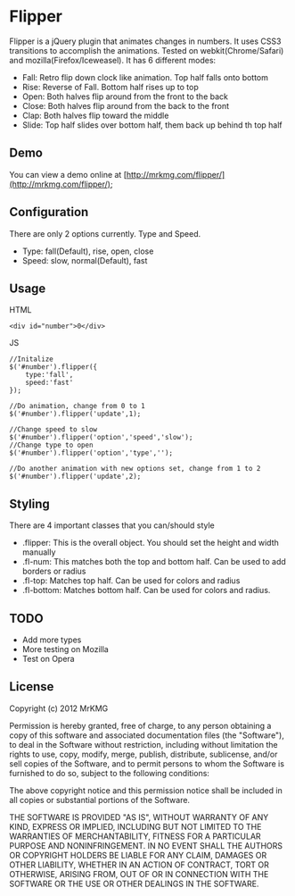 Flipper
=======

Flipper is a jQuery plugin that animates changes in numbers. It uses CSS3 transitions to
accomplish the animations. Tested on webkit(Chrome/Safari) and mozilla(Firefox/Iceweasel).
It has 6 different modes:

- Fall: Retro flip down clock like animation. Top half falls onto bottom
- Rise: Reverse of Fall. Bottom half rises up to top
- Open: Both halves flip around from the front to the back
- Close: Both halves flip around from the back to the front
- Clap: Both halves flip toward the middle
- Slide: Top half slides over bottom half, them back up behind th top half

Demo
----

You can view a demo online at [http://mrkmg.com/flipper/](http://mrkmg.com/flipper/);

Configuration
-------------

There are only 2 options currently. Type and Speed.

- Type: fall(Default), rise, open, close
- Speed: slow, normal(Default), fast

Usage
-----


HTML

    <div id="number">0</div>

JS

    //Initalize
    $('#number').flipper({
        type:'fall',
        speed:'fast'
    });

    //Do animation, change from 0 to 1
    $('#number').flipper('update',1);

    //Change speed to slow
    $('#number').flipper('option','speed','slow');
    //Change type to open
    $('#number').flipper('option','type','');

    //Do another animation with new options set, change from 1 to 2
    $('#number').flipper('update',2);

Styling
--------

There are 4 important classes that you can/should style
- .flipper: This is the overall object. You should set the height and width manually
- .fl-num: This matches both the top and bottom half. Can be used to add borders or radius
- .fl-top: Matches top half. Can be used for colors and radius
- .fl-bottom: Matches bottom half. Can be used for colors and radius.

TODO
----

- Add more types
- More testing on Mozilla
- Test on Opera


License
-------

Copyright (c) 2012 MrKMG

Permission is hereby granted, free of charge, to any person obtaining a copy of this software and associated documentation files (the "Software"), to deal in the Software without restriction, including without limitation the rights to use, copy, modify, merge, publish, distribute, sublicense, and/or sell copies of the Software, and to permit persons to whom the Software is furnished to do so, subject to the following conditions:

The above copyright notice and this permission notice shall be included in all copies or substantial portions of the Software.

THE SOFTWARE IS PROVIDED "AS IS", WITHOUT WARRANTY OF ANY KIND, EXPRESS OR IMPLIED, INCLUDING BUT NOT LIMITED TO THE WARRANTIES OF MERCHANTABILITY, FITNESS FOR A PARTICULAR PURPOSE AND NONINFRINGEMENT. IN NO EVENT SHALL THE AUTHORS OR COPYRIGHT HOLDERS BE LIABLE FOR ANY CLAIM, DAMAGES OR OTHER LIABILITY, WHETHER IN AN ACTION OF CONTRACT, TORT OR OTHERWISE, ARISING FROM, OUT OF OR IN CONNECTION WITH THE SOFTWARE OR THE USE OR OTHER DEALINGS IN THE SOFTWARE.
